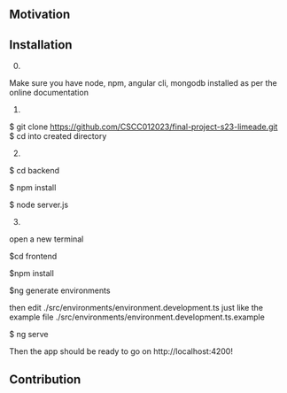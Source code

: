 ## Motivation

## Installation

0.  
Make sure you have node, npm, angular cli, mongodb installed as per the online documentation

1.  
$ git clone https://github.com/CSCC012023/final-project-s23-limeade.git  
$ cd into created directory
 
2. 
$ cd backend  

$ npm install  

$ node server.js  


3.  
open a new terminal  

$cd frontend  

$npm install   

$ng generate environments            


then edit ./src/environments/environment.development.ts just like the example file ./src/environments/environment.development.ts.example     

$ ng serve       


Then the app should be ready to go on http://localhost:4200!    


## Contribution
